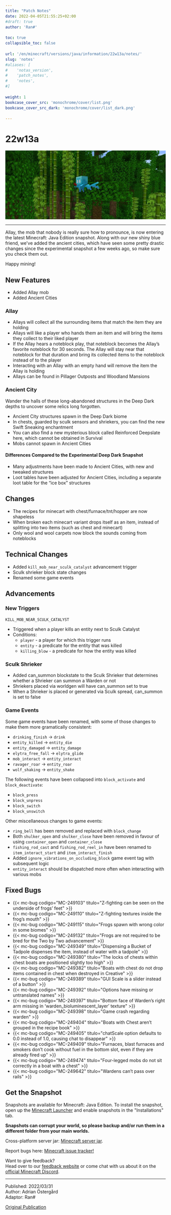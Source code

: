 ```yaml
---
title: "Patch Notes"
date: 2022-04-05T21:55:25+02:00
#draft: true
author: 'Ran#'

toc: true
collapsible_toc: false

url: '/en/minecraft/versions/java/information/22w13a/notes/'
slug: 'notes'
#aliases: [
#    'notas_version',
#    'patch_notes',
#    'notes',
#]

weight: 1
bookcase_cover_src: 'monochrome/cover/list.png'
bookcase_cover_src_dark: 'monochrome/cover/list_dark.png'

---
```


# 22w13a

<img src="/fotos_content/mobs/allay/allay1.webp" />

---

Allay, the mob that nobody is really sure how to pronounce, is now entering the latest Minecraft: Java Edition snapshot.
Along with our new shiny blue friend, we've added the ancient cities, which have seen some pretty drastic changes since the experimental snapshot a few weeks ago, so make sure you check them out.

Happy mining!

## New Features

- Added Allay mob
- Added Ancient Cities

### Allay

- Allays will collect all the surrounding items that match the item they are holding
- Allays will like a player who hands them an item and will bring the items they collect to their liked player
- If the Allay hears a noteblock play, that noteblock becomes the Allay’s favorite noteblock for 30 seconds. The Allay will stay near that noteblock for that duration and bring its collected items to the noteblock instead of to the player
- Interacting with an Allay with an empty hand will remove the item the Allay is holding
- Allays can be found in Pillager Outposts and Woodland Mansions

### Ancient City

Wander the halls of these long-abandoned structures in the Deep Dark depths to uncover some relics long forgotten.
- Ancient City structures spawn in the Deep Dark biome
- In chests, guarded by sculk sensors and shriekers, you can find the new Swift Sneaking enchantment
- You can also find a new mysterious block called Reinforced Deepslate here, which cannot be obtained in Survival
- Mobs cannot spawn in Ancient Cities

#### Differences Compared to the Experimental Deep Dark Snapshot

- Many adjustments have been made to Ancient Cities, with new and tweaked structures
- Loot tables have been adjusted for Ancient Cities, including a separate loot table for the “ice box” structures

## Changes

- The recipes for minecart with chest/furnace/tnt/hopper are now shapeless
- When broken each minecart variant drops itself as an item, instead of splitting into two items (such as chest and minecart)
- Only wool and wool carpets now block the sounds coming from noteblocks

## Technical Changes

- Added `kill_mob_near_sculk_catalyst` advancement trigger
- Sculk shrieker block state changes
- Renamed some game events

## Advancements
### New Triggers

`KILL_MOB_NEAR_SCULK_CATALYST`

- Triggered when a player kills an entity next to Sculk Catalyst
- Conditions:
    - `player` - a player for which this trigger runs
    - `entity` - a predicate for the entity that was killed
    - `killing_blow` - a predicate for how the entity was killed

### Sculk Shrieker

- Added can_summon blockstate to the Sculk Shrieker that determines whether a Shrieker can summon a Warden or not
- Shriekers placed via worldgen will have can_summon set to true
- When a Shrieker is placed or generated via Sculk spread, can_summon is set to false

### Game Events

Some game events have been renamed, with some of those changes to make them more gramatically consistent:
- `drinking_finish` -> `drink`
- `entity_killed` -> `entity_die`
- `entity_damaged` -> `entity_damage`
- `elytra_free_fall` -> `elytra_glide`
- `mob_interact` -> `entity_interact`
- `ravager_roar` -> `entity_roar`
- `wolf_shaking` -> `entity_shake`

The following events have been collapsed into `block_activate` and `block_deactivate`:
- `block_press`
- `block_unpress`
- `block_switch`
- `block_unswitch`

Other miscellaneous changes to game events:
- `ring_bell` has been removed and replaced with `block_change`
- Both `shulker_open` and `shulker_close` have been removed in favour of using `container_open` and `container_close`
- `fishing_rod_cast` and `fishing_rod_reel_in` have been renamed to `item_interact_start` and `item_interact_finish`
- Added `ignore_vibrations_on_occluding_block` game event tag with subsequent logic
- `entity_interact` should be dispatched more often when interacting with various mobs

## Fixed Bugs

- {{< mc-bug codigo="MC-249103" titulo="Z-fighting can be seen on the underside of frogs’ feet" >}}
- {{< mc-bug codigo="MC-249110" titulo="Z-fighting textures inside the frog’s mouth" >}}
- {{< mc-bug codigo="MC-249115" titulo="Frogs spawn with wrong color in some biomes" >}}
- {{< mc-bug codigo="MC-249132" titulo="Frogs are not required to be bred for the Two by Two advancement" >}}
- {{< mc-bug codigo="MC-249349" titulo="Dispensing a Bucket of Tadpole dispenses the item, instead of water with a tadpole" >}}
- {{< mc-bug codigo="MC-249380" titulo="The locks of chests within chest boats are positioned slightly too high" >}}
- {{< mc-bug codigo="MC-249382" titulo="Boats with chest do not drop items contained in chest when destroyed in Creative" >}}
- {{< mc-bug codigo="MC-249389" titulo="GUI Scale is a slider instead of a button" >}}
- {{< mc-bug codigo="MC-249392" titulo="Options have missing or untranslated names" >}}
- {{< mc-bug codigo="MC-249397" titulo="Bottom face of Warden’s right arm missing in ‘warden_bioluminescent_layer’ texture" >}}
- {{< mc-bug codigo="MC-249398" titulo="Game crash regarding warden" >}}
- {{< mc-bug codigo="MC-249404" titulo="Boats with Chest aren’t grouped in the recipe book" >}}
- {{< mc-bug codigo="MC-249405" titulo="chatScale option defaults to 0.0 instead of 1.0, causing chat to disappear" >}}
- {{< mc-bug codigo="MC-249409" titulo="Furnaces, blast furnaces and smokers don’t cook without fuel in the bottom slot, even if they are already fired up" >}}
- {{< mc-bug codigo="MC-249474" titulo="Four-legged mobs do not sit correctly in a boat with a chest" >}}
- {{< mc-bug codigo="MC-249642" titulo="Wardens can’t pass over rails" >}}

## Get the Snapshot

Snapshots are available for Minecraft: Java Edition.
To install the snapshot, open up the [Minecraft Launcher](https://www.minecraft.net/en-us/download) and enable snapshots in the "Installations" tab.

**Snapshots can corrupt your world, so please backup and/or run them in a different folder from your main worlds.**

Cross-platform server jar:
[Minecraft server jar](https://launcher.mojang.com/v1/objects/7c8afca77bb9a73d31cdc70f2f68b4119d581455/server.jar).

Report bugs here:
[Minecraft issue tracker!](https://bugs.mojang.com/projects/MC/issues)

Want to give feedback?\
Head over to our [feedback website](https://aka.ms/JavaSnapshotFeedback?ref=minecraftnet) or come chat with us about it on the [official Minecraft Discord](https://discordapp.com/invite/minecraft).

---

Published: 2022/03/31\
Author: Adrian Östergård\
Adaptor: Ran#

[Original Publication](https://www.minecraft.net/en-us/article/minecraft-snapshot-22w13a)
